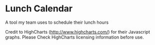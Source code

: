# Lunch Calendar

A tool my team uses to schedule their lunch hours


Credit to HighCharts (http://www.highcharts.com/) for their Javascript graphs. Please Check HighCharts licensing information before use. 
